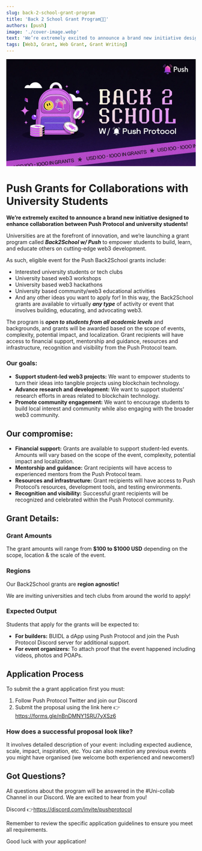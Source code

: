```yaml
---
slug: back-2-school-grant-program
title: 'Back 2 School Grant Program🎒💜'
authors: [push]
image: './cover-image.webp'
text: 'We’re extremely excited to announce a brand new initiative designed to enhance collaboration between Push Protocol and university students!'
tags: [Web3, Grant, Web Grant, Grant Writing]
---
```


![Cover image of Back 2 School Grant Program🎒💜](./cover-image.webp)

<!--truncate-->

<!--customheaderpoint-->

# Push Grants for Collaborations with University Students

<b>
    We’re extremely excited to announce a brand new initiative designed to enhance collaboration between Push Protocol and university students!
</b>

Universities are at the forefront of innovation, and we’re launching a grant program called <b><i>Back2School w/ Push</i></b> to empower students to build, learn, and educate others on cutting-edge web3 development.

As such, eligible event for the Push Back2School grants include:

- Interested university students or tech clubs
- University based web3 workshops
- University based web3 hackathons
- University based community/web3 educational activities
- And any other ideas you want to apply for!
  In this way, the Back2School grants are available to virtually <b><i>any type</i></b> of activity or event that involves building, educating, and advocating web3.

The program is <b><i>open to students from all academic levels</i></b> and backgrounds, and grants will be awarded based on the scope of events, complexity, potential impact, and localization. Grant recipients will have access to financial support, mentorship and guidance, resources and infrastructure, recognition and visibility from the Push Protocol team.

### Our goals:

- <b>Support student-led web3 projects:</b> We want to empower students to turn their ideas into tangible projects using blockchain technology.
- <b>Advance research and development:</b> We want to support students’ research efforts in areas related to blockchain technology.
- <b>Promote community engagement:</b> We want to encourage students to build local interest and community while also engaging with the broader web3 community.

## Our compromise:

- <b>Financial support:</b> Grants are available to support student-led events. Amounts will vary based on the scope of the event, complexity, potential impact and localization.
- <b>Mentorship and guidance:</b> Grant recipients will have access to experienced mentors from the Push Protocol team.
- <b>Resources and infrastructure:</b> Grant recipients will have access to Push Protocol’s resources, development tools, and testing environments.
- <b>Recognition and visibility:</b> Successful grant recipients will be recognized and celebrated within the Push Protocol community.

## Grant Details:

### Grant Amounts

The grant amounts will range from <b>$100 to $1000 USD</b> depending on the scope, location & the scale of the event.

### Regions

Our Back2School grants are <b>region agnostic!</b>

We are inviting universities and tech clubs from around the world to apply!

### Expected Output

Students that apply for the grants will be expected to:

- <b>For builders:</b> BUIDL a dApp using Push Protocol and join the Push Protocol Discord server for additional support.
- <b>For event organizers:</b> To attach proof that the event happened including videos, photos and POAPs.

## Application Process

To submit the a grant application first you must:

1. Follow Push Protocol Twitter and join our Discord
2. Submit the proposal using the link here 👉https://forms.gle/nBnDMNY1SRU7yXSz6

### How does a successful proposal look like?

It involves detailed description of your event: including expected audience, scale, impact, inspiration, etc. You can also mention any previous events you might have organised (we welcome both experienced and newcomers!)

## Got Questions?

All questions about the program will be answered in the #Uni-collab Channel in our Discord. We are excited to hear from you!

Discord 👉https://discord.com/invite/pushprotocol

Remember to review the specific application guidelines to ensure you meet all requirements.

Good luck with your application!

